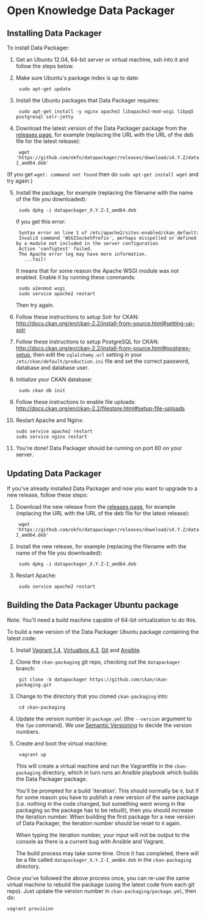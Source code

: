 # Open Knowledge Data Packager

## Installing Data Packager

To install Data Packager:

1. Get an Ubuntu 12.04, 64-bit server or virtual machine, ssh into it and
   follow the steps below.

2. Make sure Ubuntu's package index is up to date:

        sudo apt-get update

3. Install the Ubuntu packages that Data Packager requires:

        sudo apt-get install -y nginx apache2 libapache2-mod-wsgi libpq5 postgresql solr-jetty

4. Download the latest version of the Data Packager package from the
   [releases page](https://github.com/okfn/datapackager/releases), for example
   (replacing the URL with the URL of the deb file for the latest release):

        wget 'https://github.com/okfn/datapackager/releases/download/vX.Y.Z/datapackager_X.Y.Z-I_amd64.deb'

  (If you get `wget: command not found` then do `sudo apt-get install wget`
  and try again.)

5. Install the package, for example (replacing the filename with the name of
   the file you downloaded):

        sudo dpkg -i datapackager_X.Y.Z-I_amd64.deb

   If you get this error:

        Syntax error on line 1 of /etc/apache2/sites-enabled/ckan_default:
        Invalid command 'WSGISocketPrefix', perhaps misspelled or defined by a module not included in the server configuration
        Action 'configtest' failed.
        The Apache error log may have more information.
          ...fail!

   It means that for some reason the Apache WSGI module was not enabled.
   Enable it by running these commands:

        sudo a2enmod wsgi
        sudo service apache2 restart

   Then try again.

6. Follow these instructions to setup Solr for CKAN:
   <http://docs.ckan.org/en/ckan-2.2/install-from-source.html#setting-up-solr>

7. Follow these instructions to setup PostgreSQL for CKAN:
   <http://docs.ckan.org/en/ckan-2.2/install-from-source.html#postgres-setup>,
   then edit the `sqlalchemy.url` setting in your
   `/etc/ckan/default/production.ini` file and set the correct password,
   database and database user.

8. Initialize your CKAN database:

        sudo ckan db init

9. Follow these instructions to enable file uploads:
    <http://docs.ckan.org/en/ckan-2.2/filestore.html#setup-file-uploads>

10. Restart Apache and Nginx:

        sudo service apache2 restart
        sudo service nginx restart

11. You're done! Data Packager should be running on port 80 on your server.


## Updating Data Packager

If you've already installed Data Packager and now you want to upgrade to a new
release, follow these steps:

1. Download the new release from the
   [releases page](https://github.com/okfn/datapackager/releases), for example
   (replacing the URL with the URL of the deb file for the latest release):

        wget 'https://github.com/okfn/datapackager/releases/download/vX.Y.Z/datapackager_X.Y.Z-I_amd64.deb'

2. Install the new release, for example (replacing the filename with the name
   of the file you downloaded):

        sudo dpkg -i datapackager_X.Y.Z-I_amd64.deb

3. Restart Apache:

        sudo service apache2 restart


## Building the Data Packager Ubuntu package

Note: You'll need a build machine capable of 64-bit virtualization to do this.

To build a new version of the Data Packager Ubuntu package containing the latest
code:

1. Install [Vagrant 1.4](http://www.vagrantup.com/),
   [Virtualbox 4.3](https://www.virtualbox.org), [Git](http://git-scm.com/)
   and [Ansible](http://www.ansible.com/).

2. Clone the `ckan-packaging` git repo, checking out the `datapackager` branch:

        git clone -b datapackager https://github.com/ckan/ckan-packaging.git

3. Change to the directory that you cloned `ckan-packaging` into:

        cd ckan-packaging

4. Update the version number in `package.yml` (the `--version` argument to
   the `fpm` command). We use [Semantic Versioning](http://semver.org/) to
   decide the version numbers.

4. Create and boot the virtual machine:

        vagrant up

   This will create a virtual machine and run the Vagrantfile in the
   `ckan-packaging` directory, which in turn runs an Ansible playbook which
   builds the Data Packager package.

   You'll be prompted for a build 'iteration'. This should normally be `0`,
   but if for some reason you have to publish a new version of the same package
   (i.e. nothing in the code changed, but something went wrong in the packaging
   so the package has to be rebuilt), then you should increase the iteration
   number. When building the first package for a new version of Data Packager,
   the iteration number should be reset to `0` again.

   When typing the iteration number, your input will not be output to the
   console as there is a current bug with Ansible and Vagrant.

   The build process may take some time. Once it has completed, there will be a
   file called `datapackager_X.Y.Z-I_amd64.deb` in the `ckan-packaging`
   directory.

Once you've followed the above process once, you can re-use the same virtual
machine to rebuild the package (using the latest code from each git repo).
Just update the version number in `ckan-packaging/package.yml`, then do:

    vagrant provision
